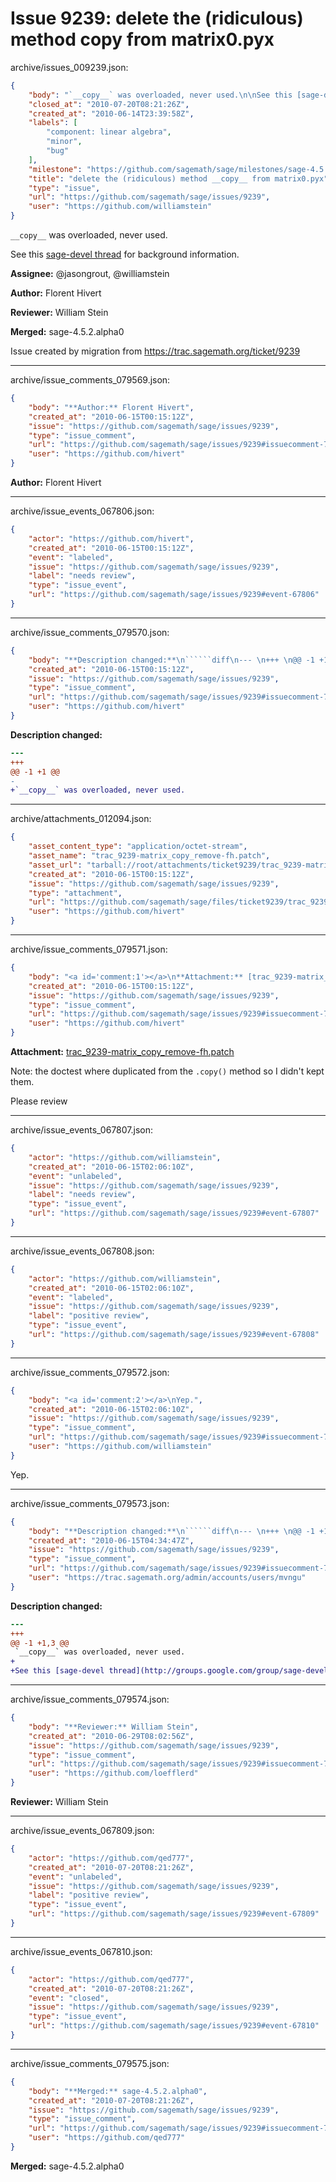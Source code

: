 # Issue 9239: delete the (ridiculous) method __copy__ from matrix0.pyx

archive/issues_009239.json:
```json
{
    "body": "`__copy__` was overloaded, never used.\n\nSee this [sage-devel thread](http://groups.google.com/group/sage-devel/browse_thread/thread/bd4f3088ba73d6a5) for background information.\n\n**Assignee:** @jasongrout, @williamstein\n\n**Author:** Florent Hivert\n\n**Reviewer:** William Stein\n\n**Merged:** sage-4.5.2.alpha0\n\nIssue created by migration from https://trac.sagemath.org/ticket/9239\n\n",
    "closed_at": "2010-07-20T08:21:26Z",
    "created_at": "2010-06-14T23:39:58Z",
    "labels": [
        "component: linear algebra",
        "minor",
        "bug"
    ],
    "milestone": "https://github.com/sagemath/sage/milestones/sage-4.5.2",
    "title": "delete the (ridiculous) method __copy__ from matrix0.pyx",
    "type": "issue",
    "url": "https://github.com/sagemath/sage/issues/9239",
    "user": "https://github.com/williamstein"
}
```
`__copy__` was overloaded, never used.

See this [sage-devel thread](http://groups.google.com/group/sage-devel/browse_thread/thread/bd4f3088ba73d6a5) for background information.

**Assignee:** @jasongrout, @williamstein

**Author:** Florent Hivert

**Reviewer:** William Stein

**Merged:** sage-4.5.2.alpha0

Issue created by migration from https://trac.sagemath.org/ticket/9239





---

archive/issue_comments_079569.json:
```json
{
    "body": "**Author:** Florent Hivert",
    "created_at": "2010-06-15T00:15:12Z",
    "issue": "https://github.com/sagemath/sage/issues/9239",
    "type": "issue_comment",
    "url": "https://github.com/sagemath/sage/issues/9239#issuecomment-79569",
    "user": "https://github.com/hivert"
}
```

**Author:** Florent Hivert



---

archive/issue_events_067806.json:
```json
{
    "actor": "https://github.com/hivert",
    "created_at": "2010-06-15T00:15:12Z",
    "event": "labeled",
    "issue": "https://github.com/sagemath/sage/issues/9239",
    "label": "needs review",
    "type": "issue_event",
    "url": "https://github.com/sagemath/sage/issues/9239#event-67806"
}
```



---

archive/issue_comments_079570.json:
```json
{
    "body": "**Description changed:**\n``````diff\n--- \n+++ \n@@ -1 +1 @@\n-\n+`__copy__` was overloaded, never used.\n``````\n",
    "created_at": "2010-06-15T00:15:12Z",
    "issue": "https://github.com/sagemath/sage/issues/9239",
    "type": "issue_comment",
    "url": "https://github.com/sagemath/sage/issues/9239#issuecomment-79570",
    "user": "https://github.com/hivert"
}
```

**Description changed:**
``````diff
--- 
+++ 
@@ -1 +1 @@
-
+`__copy__` was overloaded, never used.
``````




---

archive/attachments_012094.json:
```json
{
    "asset_content_type": "application/octet-stream",
    "asset_name": "trac_9239-matrix_copy_remove-fh.patch",
    "asset_url": "tarball://root/attachments/ticket9239/trac_9239-matrix_copy_remove-fh.patch",
    "created_at": "2010-06-15T00:15:12Z",
    "issue": "https://github.com/sagemath/sage/issues/9239",
    "type": "attachment",
    "url": "https://github.com/sagemath/sage/files/ticket9239/trac_9239-matrix_copy_remove-fh.patch",
    "user": "https://github.com/hivert"
}
```



---

archive/issue_comments_079571.json:
```json
{
    "body": "<a id='comment:1'></a>\n**Attachment:** [trac_9239-matrix_copy_remove-fh.patch](https://github.com/sagemath/sage/files/ticket9239/trac_9239-matrix_copy_remove-fh.patch)\n\nNote: the doctest where duplicated from the `.copy()` method so I didn't kept them.\n\nPlease review",
    "created_at": "2010-06-15T00:15:12Z",
    "issue": "https://github.com/sagemath/sage/issues/9239",
    "type": "issue_comment",
    "url": "https://github.com/sagemath/sage/issues/9239#issuecomment-79571",
    "user": "https://github.com/hivert"
}
```

<a id='comment:1'></a>
**Attachment:** [trac_9239-matrix_copy_remove-fh.patch](https://github.com/sagemath/sage/files/ticket9239/trac_9239-matrix_copy_remove-fh.patch)

Note: the doctest where duplicated from the `.copy()` method so I didn't kept them.

Please review



---

archive/issue_events_067807.json:
```json
{
    "actor": "https://github.com/williamstein",
    "created_at": "2010-06-15T02:06:10Z",
    "event": "unlabeled",
    "issue": "https://github.com/sagemath/sage/issues/9239",
    "label": "needs review",
    "type": "issue_event",
    "url": "https://github.com/sagemath/sage/issues/9239#event-67807"
}
```



---

archive/issue_events_067808.json:
```json
{
    "actor": "https://github.com/williamstein",
    "created_at": "2010-06-15T02:06:10Z",
    "event": "labeled",
    "issue": "https://github.com/sagemath/sage/issues/9239",
    "label": "positive review",
    "type": "issue_event",
    "url": "https://github.com/sagemath/sage/issues/9239#event-67808"
}
```



---

archive/issue_comments_079572.json:
```json
{
    "body": "<a id='comment:2'></a>\nYep.",
    "created_at": "2010-06-15T02:06:10Z",
    "issue": "https://github.com/sagemath/sage/issues/9239",
    "type": "issue_comment",
    "url": "https://github.com/sagemath/sage/issues/9239#issuecomment-79572",
    "user": "https://github.com/williamstein"
}
```

<a id='comment:2'></a>
Yep.



---

archive/issue_comments_079573.json:
```json
{
    "body": "**Description changed:**\n``````diff\n--- \n+++ \n@@ -1 +1,3 @@\n `__copy__` was overloaded, never used.\n+\n+See this [sage-devel thread](http://groups.google.com/group/sage-devel/browse_thread/thread/bd4f3088ba73d6a5) for background information.\n``````\n",
    "created_at": "2010-06-15T04:34:47Z",
    "issue": "https://github.com/sagemath/sage/issues/9239",
    "type": "issue_comment",
    "url": "https://github.com/sagemath/sage/issues/9239#issuecomment-79573",
    "user": "https://trac.sagemath.org/admin/accounts/users/mvngu"
}
```

**Description changed:**
``````diff
--- 
+++ 
@@ -1 +1,3 @@
 `__copy__` was overloaded, never used.
+
+See this [sage-devel thread](http://groups.google.com/group/sage-devel/browse_thread/thread/bd4f3088ba73d6a5) for background information.
``````




---

archive/issue_comments_079574.json:
```json
{
    "body": "**Reviewer:** William Stein",
    "created_at": "2010-06-29T08:02:56Z",
    "issue": "https://github.com/sagemath/sage/issues/9239",
    "type": "issue_comment",
    "url": "https://github.com/sagemath/sage/issues/9239#issuecomment-79574",
    "user": "https://github.com/loefflerd"
}
```

**Reviewer:** William Stein



---

archive/issue_events_067809.json:
```json
{
    "actor": "https://github.com/qed777",
    "created_at": "2010-07-20T08:21:26Z",
    "event": "unlabeled",
    "issue": "https://github.com/sagemath/sage/issues/9239",
    "label": "positive review",
    "type": "issue_event",
    "url": "https://github.com/sagemath/sage/issues/9239#event-67809"
}
```



---

archive/issue_events_067810.json:
```json
{
    "actor": "https://github.com/qed777",
    "created_at": "2010-07-20T08:21:26Z",
    "event": "closed",
    "issue": "https://github.com/sagemath/sage/issues/9239",
    "type": "issue_event",
    "url": "https://github.com/sagemath/sage/issues/9239#event-67810"
}
```



---

archive/issue_comments_079575.json:
```json
{
    "body": "**Merged:** sage-4.5.2.alpha0",
    "created_at": "2010-07-20T08:21:26Z",
    "issue": "https://github.com/sagemath/sage/issues/9239",
    "type": "issue_comment",
    "url": "https://github.com/sagemath/sage/issues/9239#issuecomment-79575",
    "user": "https://github.com/qed777"
}
```

**Merged:** sage-4.5.2.alpha0
